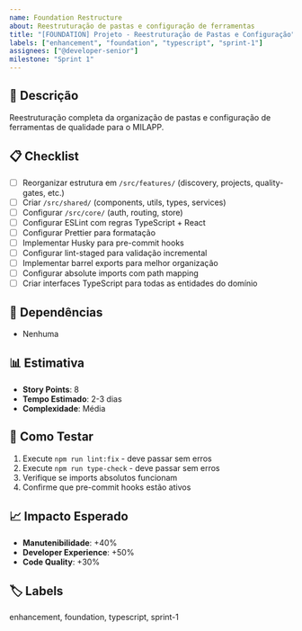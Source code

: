 ```yaml
---
name: Foundation Restructure
about: Reestruturação de pastas e configuração de ferramentas
title: "[FOUNDATION] Projeto - Reestruturação de Pastas e Configuração"
labels: ["enhancement", "foundation", "typescript", "sprint-1"]
assignees: ["@developer-senior"]
milestone: "Sprint 1"
---
```


## 🎯 Descrição
Reestruturação completa da organização de pastas e configuração de ferramentas de qualidade para o MILAPP.

## 📋 Checklist
- [ ] Reorganizar estrutura em `/src/features/` (discovery, projects, quality-gates, etc.)
- [ ] Criar `/src/shared/` (components, utils, types, services)
- [ ] Configurar `/src/core/` (auth, routing, store)
- [ ] Configurar ESLint com regras TypeScript + React
- [ ] Configurar Prettier para formatação
- [ ] Implementar Husky para pre-commit hooks
- [ ] Configurar lint-staged para validação incremental
- [ ] Implementar barrel exports para melhor organização
- [ ] Configurar absolute imports com path mapping
- [ ] Criar interfaces TypeScript para todas as entidades do domínio

## 🔗 Dependências
- Nenhuma

## 📊 Estimativa
- **Story Points**: 8
- **Tempo Estimado**: 2-3 dias
- **Complexidade**: Média

## 🧪 Como Testar
1. Execute `npm run lint:fix` - deve passar sem erros
2. Execute `npm run type-check` - deve passar sem erros
3. Verifique se imports absolutos funcionam
4. Confirme que pre-commit hooks estão ativos

## 📈 Impacto Esperado
- **Manutenibilidade**: +40%
- **Developer Experience**: +50%
- **Code Quality**: +30%

## 🏷️ Labels
enhancement, foundation, typescript, sprint-1 